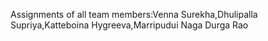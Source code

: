 Assignments of all team members:Venna Surekha,Dhulipalla Supriya,Katteboina Hygreeva,Marripudui Naga Durga Rao
